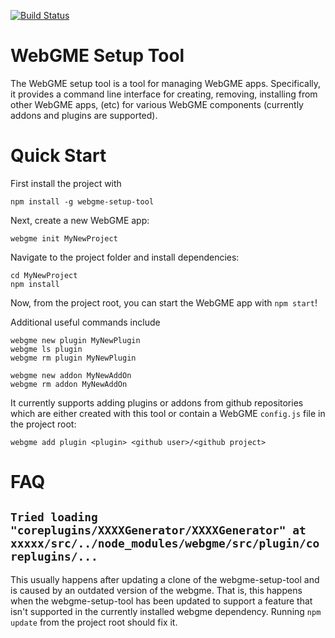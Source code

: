 [![Build Status](https://travis-ci.org/webgme/webgme-setup-tool.svg?branch=master)](https://travis-ci.org/webgme/webgme-setup-tool)
# WebGME Setup Tool
The WebGME setup tool is a tool for managing WebGME apps. Specifically, it provides a command line interface for creating, removing, installing from other WebGME apps, (etc) for various WebGME components (currently addons and plugins are supported).

# Quick Start
First install the project with 

```
npm install -g webgme-setup-tool
```

Next, create a new WebGME app:

```
webgme init MyNewProject
```

Navigate to the project folder and install dependencies:

```
cd MyNewProject
npm install
```

Now, from the project root, you can start the WebGME app with `npm start`!

Additional useful commands include
```
webgme new plugin MyNewPlugin
webgme ls plugin
webgme rm plugin MyNewPlugin

webgme new addon MyNewAddOn
webgme rm addon MyNewAddOn
```

It currently supports adding plugins or addons from github repositories which are either created with this tool or contain a WebGME `config.js` file in the project root:

```
webgme add plugin <plugin> <github user>/<github project>
```

# FAQ

## `Tried loading "coreplugins/XXXXGenerator/XXXXGenerator" at xxxxx/src/../node_modules/webgme/src/plugin/coreplugins/...`
This usually happens after updating a clone of the webgme-setup-tool and is caused by an outdated version of the webgme. That is, this happens when the webgme-setup-tool has been updated to support a feature that isn't supported in the currently installed webgme dependency. Running `npm update` from the project root should fix it.
